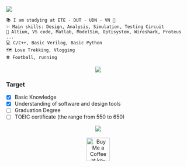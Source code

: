 
<img src="https://readme-typing-svg.herokuapp.com/?font=Righteous&size=35&center=true&vCenter=true&width=1000&height=70&duration=3000&lines=Hi+There!+👋;+I'm+Ba+Thanh;Hardware+Engineering+🔎;" />
</h2>

```
📚 I am studying at ETE - DUT - UDN - VN 📌
✨ Main skills: Design, Analysis, Simulation, Testing Circuit
🔧 Altium, VS code, Matlab, ModelSim, Optisystem, Wireshark, Proteus ...
💻 C/C++, Basic Verilog, Basic Python
🗺 Love Trekking, Vlogging
️⚽ Football, running
```

 <div align="center">
  <a href="https://drive.google.com/file/d/1WJ4st-vZM3GRmnWzykhN8GsKSrJ1ThMf/view?usp=drive_link" target="_blank">
     <img src="https://img.shields.io/badge/CV Nguyen Ba Thanh-808080?style=for-the-badge&logo=todoist&logoColor=white" target="_blank" />
  </a>
</div>

### Target
- [x] Basic Knowledge
- [x] Understanding of software and design tools
- [ ] Graduation Degree
- [ ] TOEIC certificate (the range from 550 to 650)

 <div align="center">
  <a href="https://drive.google.com/drive/folders/16SKT1RGw4aA7DBIhNqv73GJ5IANRuQse?usp=drive_link" target="_blank">
     <img src="https://img.shields.io/badge/Research with me🔎-808080?style=for-the-badge&logoColor=white" target="_blank" />
  </a>
</div>

<br>

<div align="center">
<a href='https://drive.google.com/file/d/1vr_itUlary8sRufgbF8mKlrpiMlAw9ge/view?usp=drive_link' target='_blank'><img height='64' style='border:0px;height:64px;' src='https://storage.ko-fi.com/cdn/kofi1.png?v=3' border='0' alt='Buy Me a Coffee at ko-fi.com' /></a>
</div>
